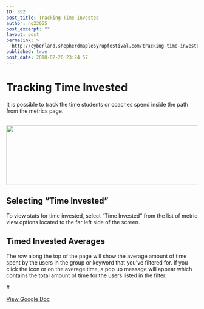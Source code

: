```yaml
---
ID: 352
post_title: Tracking Time Invested
author: ng23055
post_excerpt: ""
layout: post
permalink: >
  http://cyberland.shepherdmaplesyrupfestival.com/tracking-time-invested
published: true
post_date: 2018-02-20 23:24:57
---
```

<h1>Tracking Time Invested</h1>
<p></p>
<p>It is possible to track the time students or coaches spend inside the path from the metrics page.</p>
<h2><img src="http://cyberland.shepherdmaplesyrupfestival.com/wp-content/uploads/2018/02/null-24.png" width="624" height="157" alt="" title=""></h2>
<h2>Selecting “Time Invested”</h2>
<p>To view stats for time invested, select “Time Invested” from the list of metric view options located to the far left side of the screen.</p>
<h2>Timed Invested Averages</h2>
<p>The row along the top of the page will show the average amount of time spent by the users in the group or keyword that you’ve filtered for. If you click the icon or on the average time, a pop up message will appear which contains the total amount of time for the users listed in the filter.</p>
<p></p>
<p>#</p>
<p></p>
<p><a href="https://docs.google.com/document/d/1J_xCnqFvOga4V16Vu62_ZZZqcUXCemIVekVjSqcvYFc/edit?usp=sharing">View Google Doc</a></p>